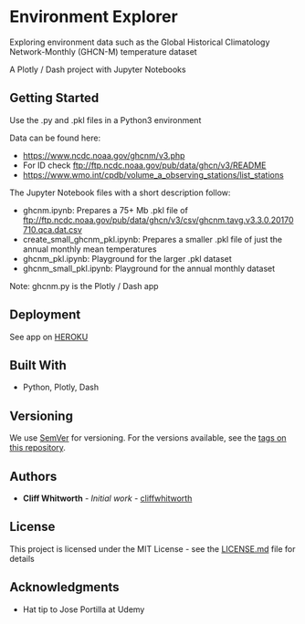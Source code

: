 # Environment Explorer
Exploring environment data such as the Global Historical Climatology Network-Monthly (GHCN-M) temperature dataset

A Plotly / Dash project with Jupyter Notebooks

## Getting Started

Use the .py and .pkl files in a Python3 environment

Data can be found here:
* https://www.ncdc.noaa.gov/ghcnm/v3.php
* For ID check ftp://ftp.ncdc.noaa.gov/pub/data/ghcn/v3/README
* https://www.wmo.int/cpdb/volume_a_observing_stations/list_stations

<!--
### Prerequisites

What things you need to install the software and how to install them

```
Give examples
```

### Installing

A step by step series of examples that tell you how to get a development env running

Say what the step will be

```
Give the example
```

And repeat

```
until finished
```
-->

The Jupyter Notebook files with a short description follow:
* ghcnm.ipynb: Prepares a 75+ Mb .pkl file of ftp://ftp.ncdc.noaa.gov/pub/data/ghcn/v3/csv/ghcnm.tavg.v3.3.0.20170710.qca.dat.csv
* create_small_ghcnm_pkl.ipynb: Prepares a smaller .pkl file of just the annual monthly mean temperatures
* ghcnm_pkl.ipynb: Playground for the larger .pkl dataset
* ghcnm_small_pkl.ipynb: Playground for the annual monthly dataset

Note: ghcnm.py is the Plotly / Dash app

<!--
## Running the tests

Explain how to run the automated tests for this system

### Break down into end to end tests

Explain what these tests test and why

```
Give an example
```

### And coding style tests

Explain what these tests test and why

```
Give an example
```
-->

## Deployment

See app on [HEROKU](https://ghcnm.herokuapp.com/)

## Built With

* Python, Plotly, Dash

<!--
## Contributing

Please read [CONTRIBUTING.md](https://github.com/cliffwhitworth/environment_explorer) for details on our code of conduct, and the process for submitting pull requests to us.
-->

## Versioning

We use [SemVer](http://semver.org/) for versioning. For the versions available, see the [tags on this repository](https://github.com/your/project/tags). 

## Authors

* **Cliff Whitworth** - *Initial work* - [cliffwhitworth](https://github.com/cliffwhitworth/studynotes)

<!--
See also the list of [contributors](https://github.com/your/project/contributors) who participated in this project.
-->

## License

This project is licensed under the MIT License - see the [LICENSE.md](LICENSE.md) file for details

## Acknowledgments

* Hat tip to Jose Portilla at Udemy
